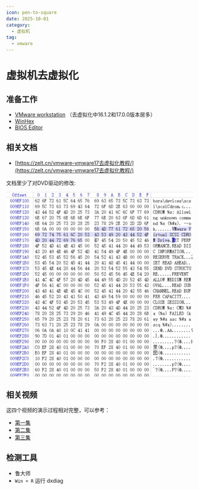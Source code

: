 ```yaml
---
icon: pen-to-square
date: 2025-10-01
category:
  - 虚拟机
tag:
  - vmware
---
```


# 虚拟机去虚拟化

## 准备工作

- [VMware workstation](https://archive.org/details/vmware-workstation-17.0.0) （去虚拟化中16.1.2和17.0.0版本居多）
- [WinHex](https://x-ways.net/winhex/)
- [BIOS Editor](https://theretroweb.com/drivers/208)

## 相关文档

- [https://zelt.cn/vmware-vmware17去虚拟化教程/](https://zelt.cn/vmware-vmware17去虚拟化教程/)

文档里少了对DVD驱动的修改:

![](/assets/images/虚拟机/修改DVD驱动.png)


## 相关视频

这四个视频的演示过程相对完整，可以参考：

- [第一集](https://www.bilibili.com/video/BV1tMGaznEVy)
- [第二集](https://www.bilibili.com/video/BV1xGGazmEao)
- [第三集](https://www.bilibili.com/video/BV1sGGazmEfq)

## 检测工具

- 鲁大师
- `Win + R` 运行 dxdiag
